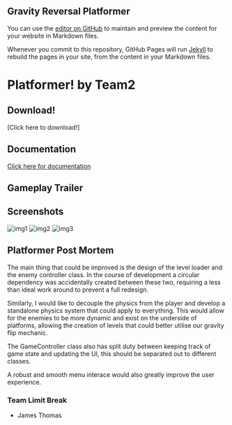 ## Gravity Reversal Platformer

You can use the [editor on GitHub](https://github.com/BoseEinstein/platformer/edit/master/index.md) to maintain and preview the content for your website in Markdown files.

Whenever you commit to this repository, GitHub Pages will run [Jekyll](https://jekyllrb.com/) to rebuild the pages in your site, from the content in your Markdown files.

# Platformer! by Team2



## Download!

[Click here to download!]


## Documentation
[Click here for documentation](Docs/html/index.html)

## Gameplay Trailer






## Screenshots

![img1](screenshot1.png)
![img2](screenshot1.png)
![img3](screenshot1.png)


## Platformer Post Mortem
The main thing that could be improved is the design of the level loader and the enemy controller class. In the course of development a circular dependency was accidentally created between these two, requiring a less than ideal work around to prevent a full redesign.

Similarly, I would like to decouple the physics from the player and develop a standalone physics system that could apply to everything. This would allow for the enemies to be more dynamic and exist on the underside of platforms, allowing the creation of levels that could better utilise our gravity flip mechanic.

The GameController class also has split duty between keeping track of game state and updating the UI, this should be separated out to different classes.

A robust and smooth menu interace would also greatly improve the user experience.

### Team Limit Break
- James Thomas
